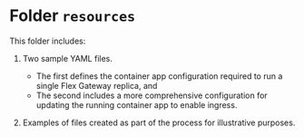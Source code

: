# Folder `resources`
This folder includes:

1. Two sample YAML files. 
     - The first defines the container app configuration required to run a single Flex Gateway replica, and 
     - The second includes a more comprehensive configuration for updating the running container app to enable ingress.


2. Examples of files created as part of the process for illustrative purposes.
